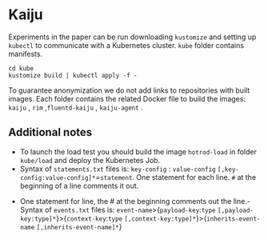 # Kaiju

Experiments in the paper can be run downloading `kustomize` and setting up `kubectl` to communicate with a Kubernetes cluster. `kube` folder contains manifests.

```
cd kube
kustomize build | kubectl apply -f -
```

To guarantee anonymization we do not add links to repositories with built images. Each folder contains the related Docker file to build the images: `kaiju` , `rim` ,`fluentd-kaiju` , `kaiju-agent` .

## Additional notes

- To launch the load test you should build the image `hotrod-load` in folder `kube/load` and deploy the Kubernetes Job.
- Syntax of `statements.txt` files is: `key-config` : `value-config` `[,key-config:value-config]*`=`statement`. One statement for each line. `#` at the beginning of a line comments it out.

* One statement for line, the # at the beginning comments out the line.- Syntax of `events.txt` files is: `event-name`>{`payload-key`:`type` `[,payload-key:type]*`}>{`context-key`:`type` `[,context-key:type]*`}>{`inherits-event-name` `[,inherits-event-name]*`}